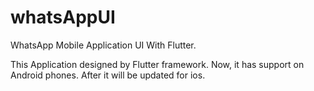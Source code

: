 # whatsAppUI
WhatsApp Mobile Application UI With Flutter.

This Application designed by Flutter framework. Now, it has support on Android phones. After it will be updated for ios.  
